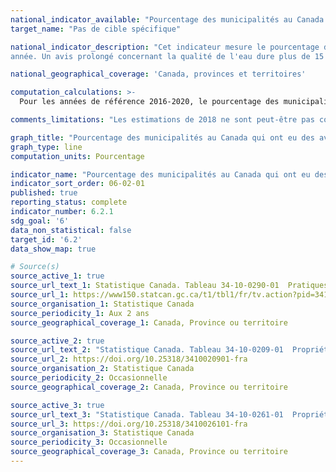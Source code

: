 ```yaml
---
national_indicator_available: "Pourcentage des municipalités au Canada qui ont eu des avis prolongés concernant la qualité de l’eau potable"
target_name: "Pas de cible spécifique"

national_indicator_description: "Cet indicateur mesure le pourcentage des municipalités au Canada qui ont reçu un avis prolongé concernant la qualité de l’eau potable par 
année. Un avis prolongé concernant la qualité de l'eau dure plus de 15 jours."

national_geographical_coverage: 'Canada, provinces et territoires' 

computation_calculations: >-
  Pour les années de référence 2016-2020, le pourcentage des municipalités au Canada qui ont eu des avis prolongés concernant la qualité de l'eau potable est calculé comme étant le nombre d'organisations municipales appartenant des actifs relatifs à l'eau potable ayant émis au moins un avis d'ébullition d'eau, moins celles qui n'ont émis aucun avis prolongé concernant la qualité de l'eau et celles qui ont émis un nombre inconnu d'avis concernant la qualité de l'eau potable, par rapport au nombre total de propriétaires municipaux d'actifs relatifs à l'eau potable. Pour les années de référence 2022 et suivantes, les données de l'indicateur sont obtenues par l'entremise de totalisations personnalisées provenant de l'Enquête sur les infrastructures publiques essentielles du Canada.

comments_limitations: "Les estimations de 2018 ne sont peut-être pas comparables à celles de 2016 en raison d'une amélioration de la couverture et des définitions ainsi que des changements dans la méthodologie d'enquête. Les estimations de 2022 ne sont peut-être pas comparables à celles de 2020 en raison d'une amélioration de la couverture et des définitions ainsi que des changements dans la méthodologie d'enquête."

graph_title: "Pourcentage des municipalités au Canada qui ont eu des avis prolongés concernant la qualité de l’eau potable"
graph_type: line
computation_units: Pourcentage

indicator_name: "Pourcentage des municipalités au Canada qui ont eu des avis prolongés concernant la qualité de l’eau potable"
indicator_sort_order: 06-02-01
published: true
reporting_status: complete
indicator_number: 6.2.1
sdg_goal: '6'
data_non_statistical: false
target_id: '6.2'
data_show_map: true

# Source(s)
source_active_1: true
source_url_text_1: Statistique Canada. Tableau 34-10-0290-01  Pratiques de gestion des actifs relatifs aux infrastructures publiques essentielles - Totalisation personnalisée
source_url_1: https://www150.statcan.gc.ca/t1/tbl1/fr/tv.action?pid=3410029001
source_organisation_1: Statistique Canada
source_periodicity_1: Aux 2 ans
source_geographical_coverage_1: Canada, Province ou territoire

source_active_2: true
source_url_text_2: "Statistique Canada. Tableau 34-10-0209-01  Propriétaires municipaux d’actifs relatifs à l’eau potable selon le nombre d’avis concernant la qualité de l’eau potable qui ont excédé 15 jours, la zone (urbaine ou rurale) et la taille de la population, Infrastructure Canada"
source_url_2: https://doi.org/10.25318/3410020901-fra
source_organisation_2: Statistique Canada
source_periodicity_2: Occasionnelle
source_geographical_coverage_2: Canada, Province ou territoire

source_active_3: true
source_url_text_3: "Statistique Canada. Tableau 34-10-0261-01  Propriété municipale des actifs d'infrastructures essentielles, selon la zone (urbaine ou rurale) et la taille de la population, Infrastructure Canada, inactif"
source_url_3: https://doi.org/10.25318/3410026101-fra
source_organisation_3: Statistique Canada
source_periodicity_3: Occasionnelle
source_geographical_coverage_3: Canada, Province ou territoire
---
```


